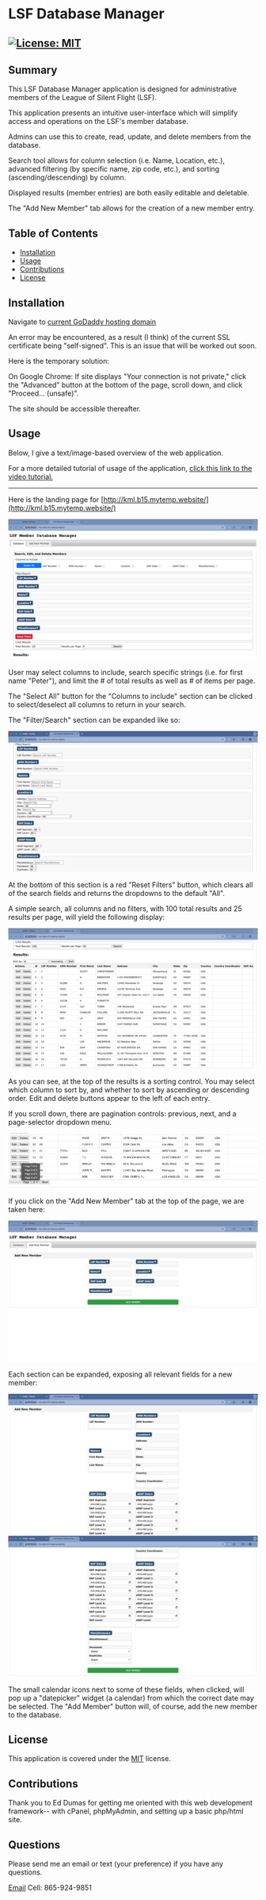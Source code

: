 # LSF Database Manager

## [![License: MIT](https://img.shields.io/badge/License-MIT-yellow.svg)](https://opensource.org/licenses/MIT)

## Summary

This LSF Database Manager application is designed for administrative members of the League of Silent Flight (LSF).

This application presents an intuitive user-interface which will simplify access and operations on the LSF's member database.

Admins can use this to create, read, update, and delete members from the database.

Search tool allows for column selection (i.e. Name, Location, etc.), advanced filtering (by specific name, zip code, etc.), and sorting (ascending/descending) by column.

Displayed results (member entries) are both easily editable and deletable.

The "Add New Member" tab allows for the creation of a new member entry.

## Table of Contents

- [Installation](#installation)
- [Usage](#usage)
- [Contributions](#contributions)
- [License](#license)

## Installation

Navigate to [current GoDaddy hosting domain](http://kml.b15.mytemp.website/)

An error may be encountered, as a result (I think) of the current SSL certificate being "self-signed". This is an issue that will be worked out soon.

Here is the temporary solution:

On Google Chrome: If site displays "Your connection is not private," click the "Advanced" button at the bottom of the page, scroll down, and click "Proceed... (unsafe)".

The site should be accessible thereafter.

## Usage

Below, I give a text/image-based overview of the web application.

For a more detailed tutorial of usage of the application, [click this link to the video tutorial.](videolink)

---

Here is the landing page for [http://kml.b15.mytemp.website/](http://kml.b15.mytemp.website/)

![homepage](assets/screenshots/homepage.png)

User may select columns to include, search specific strings (i.e. for first name "Peter"), and limit the # of total results as well as # of items per page.

The "Select All" button for the "Columns to include" section can be clicked to select/deselect all columns to return in your search.

The "Filter/Search" section can be expanded like so:

![exp-filter](assets/screenshots/exp-filter.png)

At the bottom of this section is a red "Reset Filters" button, which clears all of the search fields and returns the dropdowns to the default "All".

A simple search, all columns and no filters, with 100 total results and 25 results per page, will yield the following display:

![simp-search](assets/screenshots/simp-search.png)

As you can see, at the top of the results is a sorting control. You may select which column to sort by, and whether to sort by ascending or descending order. Edit and delete buttons appear to the left of each entry.

If you scroll down, there are pagination controls: previous, next, and a page-selector dropdown menu.

![pag-ctrls](assets/screenshots/pag-ctrls.png)

If you click on the "Add New Member" tab at the top of the page, we are taken here:

![add-tab](assets/screenshots/add-tab.png)

Each section can be expanded, exposing all relevant fields for a new member:

![add-exp-1](assets/screenshots/add-exp-1.png)
![add-exp-2](assets/screenshots/add-exp-2.png)

The small calendar icons next to some of these fields, when clicked, will pop up a "datepicker" widget (a calendar) from which the correct date may be selected.
The "Add Member" button will, of course, add the new member to the database.

## License

This application is covered under the [MIT](https://opensource.org/licenses/MIT) license.

## Contributions

Thank you to Ed Dumas for getting me oriented with this web development framework-- with cPanel, phpMyAdmin, and setting up a basic php/html site.

## Questions

Please send me an email or text (your preference) if you have any questions.

[Email](mailto:danrcross@gmail.com)
Cell: 865-924-9851
